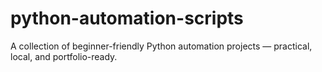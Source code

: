 # python-automation-scripts
A collection of beginner-friendly Python automation projects — practical, local, and portfolio-ready.
